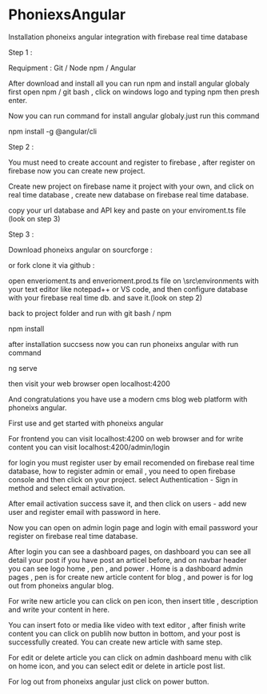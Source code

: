 # PhoniexsAngular

Installation phoneixs angular integration with firebase real time database


Step 1 :

Requipment : Git / Node npm / Angular

After download and install all you can run npm and install angular globaly first open npm / git bash , click on windows logo and typing npm then presh enter.

Now you can run command for install angular globaly.just run this command

npm install -g @angular/cli


Step 2 :

You must need to create account and register to firebase , after register on firebase now you can create new project.

Create new project on firebase name it project with your own, and click on real time database , create new database on firebase real time database.

copy your url database and API key and paste on your enviroment.ts file (look on step 3)


Step 3 :

Download phoneixs angular on sourcforge :

or fork clone it via github :

open enverioment.ts and enverioment.prod.ts file on \src\environments with your text editor like notepad++ or VS code, and then configure database with your firebase real time db. and save it.(look on step 2)

back to project folder and run with git bash / npm 

npm install

after installation succsess now you can run phoneixs angular with run command

ng serve

then visit your web browser open localhost:4200


And congratulations you have use a modern cms blog web platform with phoneixs angular.


First use and get started with phoneixs angular


For frontend you can visit localhost:4200 on web browser and for write content you can visit localhost:4200/admin/login

for login you must register user by email recomended on firebase real time database, how to register admin or email , you need to open firebase console and then click on your project. select Authentication - Sign in method and select email activation.

After email activation success save it, and then click on users - add new user and register email with password in here.

Now you can open on admin login page and login with email password your register on firebase real time database.



After login you can see a dashboard pages, on dashboard you can see all detail your post if you have post an articel before, and on navbar header you can see logo home , pen , and power . Home is a dashboard admin pages , pen is for create new article content for blog , and power is for log out from phoneixs angular blog.


For write new article you can click on pen icon, then insert title , description and write your content in here.

You can insert foto or media like video with text editor , after finish write content you can click on publih now button in bottom, and your post is successfully created. You can create new article with same step.


For edit or delete article you can click on admin dashboard menu with clik on home icon, and you can select edit or delete in article post list.


For log out from phoneixs angular just click on power button.

